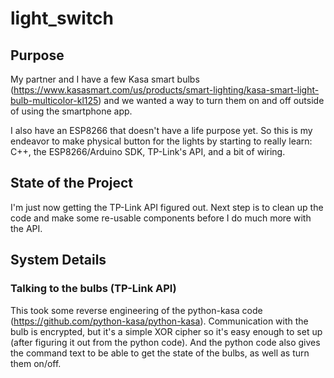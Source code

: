 # light_switch
## Purpose
My partner and I have a few Kasa smart bulbs (https://www.kasasmart.com/us/products/smart-lighting/kasa-smart-light-bulb-multicolor-kl125) and we wanted a way to turn them on and off outside of using the smartphone app.

I also have an ESP8266 that doesn't have a life purpose yet. So this is my endeavor to make physical button for the lights by starting to really learn: C++, the ESP8266/Arduino SDK, TP-Link's API, and a bit of wiring.

## State of the Project
I'm just now getting the TP-Link API figured out. Next step is to clean up the code and make some re-usable components before I do much more with the API.

## System Details
### Talking to the bulbs (TP-Link API)
This took some reverse engineering of the python-kasa code (https://github.com/python-kasa/python-kasa). Communication with the bulb is encrypted, but it's a simple XOR cipher so it's easy enough to set up (after figuring it out from the python code). And the python code also gives the command text to be able to get the state of the bulbs, as well as turn them on/off.
